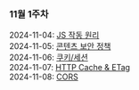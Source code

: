 ### 11월 1주차

2024-11-04: [JS 작동 원리](https://childlike-theater-94e.notion.site/JS-135f155b80cb81598dc1d9132bb6166a)  
2024-11-05: [콘텐츠 보안 정책](https://lunar-voice-042.notion.site/CSP-136621327bd6807dbde6dc723c3efff9)  
2024-11-06: [쿠키/세션](https://lunar-voice-042.notion.site/136621327bd68065924bf6e7327fdd3e?pvs=74)  
2024-11-07: [HTTP Cache & ETag](https://lunar-voice-042.notion.site/HTTP-Cache-138621327bd680dd9fd0e033503a1fe2?pvs=4)  
2024-11-08: [CORS](https://lunar-voice-042.notion.site/SOP-CORS-138621327bd680ffa09deb16cd7ea9c6)
